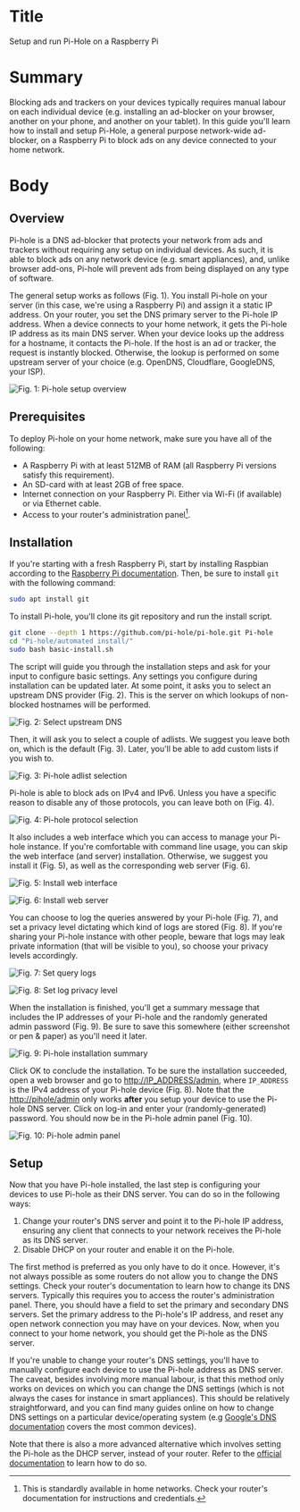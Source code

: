 # Title #
Setup and run Pi-Hole on a Raspberry Pi

# Summary #
Blocking ads and trackers on your devices typically requires manual labour on
each individual device (e.g. installing an ad-blocker on your browser, another
on your phone, and another on your tablet). In this guide you'll learn how to
install and setup Pi-Hole, a general purpose network-wide ad-blocker, on a
Raspberry Pi to block ads on any device connected to your home network.

<!-- In some cases, for instance smart -->
<!-- TVs, it's not even possible to install an ad-blocker. Pi-Hole is a general -->
<!-- purpose network-wide ad-blocker, that when installed will block ads on **any** -->
<!-- device connected to your home network, which means you manage your ad-blocking -->
<!-- on one place and have these changes automatically pushed to your connected -->
<!-- devices. -->

<!-- In this guide you'll learn how to install and setup Pi-Hole on a Raspberry Pi. -->

# Body #

## Overview ##

Pi-hole is a DNS ad-blocker that protects your network from ads and trackers
without requiring any setup on individual devices. As such, it is able to block
ads on any network device (e.g. smart appliances), and, unlike browser add-ons,
Pi-hole will prevent ads from being displayed on any type of software.

The general setup works as follows (Fig. 1). You install Pi-hole on your server
(in this case, we're using a Raspberry Pi) and assign it a static IP address. On
your router, you set the DNS primary server to the Pi-hole IP address. When a
device connects to your home network, it gets the Pi-hole IP address as its main
DNS server. When your device looks up the address for a hostname, it contacts
the Pi-hole. If the host is an ad or tracker, the request is instantly blocked.
Otherwise, the lookup is performed on some upstream server of your choice (e.g.
OpenDNS, Cloudflare, GoogleDNS, your ISP).

![Fig. 1: Pi-hole setup overview](../images/Pihole/overview.png?raw=true)

## Prerequisites ##
To deploy Pi-hole on your home network, make sure you have all of the following:

- A Raspberry Pi with at least 512MB of RAM (all Raspberry Pi versions satisfy this requirement).
- An SD-card with at least 2GB of free space.
- Internet connection on your Raspberry Pi. Either via Wi-Fi (if available)
      or via Ethernet cable.
- Access to your router's administration panel[^1].

[^1]: This is standardly available in home networks. Check your router's
    documentation for instructions and credentials.

## Installation ##
If you're starting with a fresh Raspberry Pi, start by installing Raspbian
according to the [Raspberry Pi
documentation](https://www.raspberrypi.org/software/). Then, be sure to install
`git` with the following command:

```bash
sudo apt install git
```

To install Pi-hole, you'll clone its git repository and run the install script.

```bash
git clone --depth 1 https://github.com/pi-hole/pi-hole.git Pi-hole
cd "Pi-hole/automated install/"
sudo bash basic-install.sh
```

The script will guide you through the installation steps and ask for your input
to configure basic settings. Any settings you configure during installation can
be updated later. At some point, it asks you to select an upstream DNS provider
(Fig. 2). This is the server on which lookups of non-blocked hostnames will be
performed.

![Fig. 2: Select upstream DNS](../images/Pihole/dns.png?raw=true)

Then, it will ask you to select a couple of adlists. We suggest you leave both
on, which is the default (Fig. 3). Later, you'll be able to add custom lists if
you wish to.

![Fig. 3: Pi-hole adlist selection](../images/Pihole/adlists.png?raw=true)

Pi-hole is able to block ads on IPv4 and IPv6. Unless you have a specific reason
to disable any of those protocols, you can leave both on (Fig. 4).

![Fig. 4: Pi-hole protocol selection](../images/Pihole/protocols.png?raw=true)

It also includes a web interface which you can access to manage your Pi-hole
instance. If you're comfortable with command line usage, you can skip the web
interface (and server) installation. Otherwise, we suggest you install it (Fig.
5), as well as the corresponding web server (Fig. 6).

![Fig. 5: Install web interface](../images/Pihole/webinterface.png?raw=true)

![Fig. 6: Install web server](../images/Pihole/webserver.png?raw=true)

You can choose to log the queries answered by your Pi-hole (Fig. 7), and set a
privacy level dictating which kind of logs are stored (Fig. 8). If you're
sharing your Pi-hole instance with other people, beware that logs may leak
private information (that will be visible to you), so choose your privacy levels
accordingly.

![Fig. 7: Set query logs](../images/Pihole/logs.png?raw=true)

![Fig. 8: Set log privacy level](../images/Pihole/privacy.png?raw=true)

When the installation is finished, you'll get a summary message that includes
the IP addresses of your Pi-hole and the randomly generated admin password (Fig.
9). Be sure to save this somewhere (either screenshot or pen & paper) as you'll
need it later.

![Fig. 9: Pi-hole installation summary](../images/Pihole/summary.png?raw=true)

Click OK to conclude the installation. To be sure the installation succeeded,
open a web browser and go to <http://IP_ADDRESS/admin>, where `IP_ADDRESS` is
the IPv4 address of your Pi-hole device (Fig. 8). Note that the
<http://pihole/admin> only works **after** you setup your device to use the
Pi-hole DNS server. Click on log-in and enter your (randomly-generated)
password. You should now be in the Pi-hole admin panel (Fig. 10).

![Fig. 10: Pi-hole admin panel](../images/Pihole/admin.png?raw=true)

## Setup ##
Now that you have Pi-hole installed, the last step is configuring your devices
to use Pi-hole as their DNS server. You can do so in the following ways:

1. Change your router's DNS server and point it to the Pi-hole IP address,
   ensuring any client that connects to your network receives the Pi-hole as its
   DNS server.
2. Disable DHCP on your router and enable it on the Pi-hole.
<!-- Manually setup each client, changing its DNS primary server to match the -->
<!--    Pi-hole IP address. -->

The first method is preferred as you only have to do it once. However, it's not
always possible as some routers do not allow you to change the DNS settings.
Check your router's documentation to learn how to change its DNS servers.
Typically this requires you to access the router's administration panel. There,
you should have a field to set the primary and secondary DNS servers. Set the
primary address to the Pi-hole's IP address, and reset any open network
connection you may have on your devices. Now, when you connect to your home
network, you should get the Pi-hole as the DNS server.

If you're unable to change your router's DNS settings, you'll have to manually
configure each device to use the Pi-hole address as DNS server. The caveat,
besides involving more manual labour, is that this method only works on devices
on which you can change the DNS settings (which is not always the cases for
instance in smart appliances). This should be relatively straightforward, and
you can find many guides online on how to change DNS settings on a particular
device/operating system (e.g [Google's DNS
documentation](https://developers.google.com/speed/public-dns/docs/using) covers
the most common devices).

Note that there is also a more advanced alternative which involves setting the
Pi-hole as the DHCP server, instead of your router. Refer to the [official
documentation](https://discourse.pi-hole.net/t/how-do-i-use-pi-holes-built-in-dhcp-server-and-why-would-i-want-to/3026)
to learn how to do so.


<!-- ## Further configuration ## -->
<!-- After following this guide you should have a working installation of Pi-hole -->
<!-- which is assigned as the DNS servers of devices inside your home network. If you -->
<!-- wish to fine-tune your installation, consult the Pi-hole documentation. -->

<!-- If you wish to be able to use your Pi-hole instance *outside* of your home -->
<!-- network, you'll need to either setup a VPN or expose port 53 in your router to -->
<!-- the world. -->
